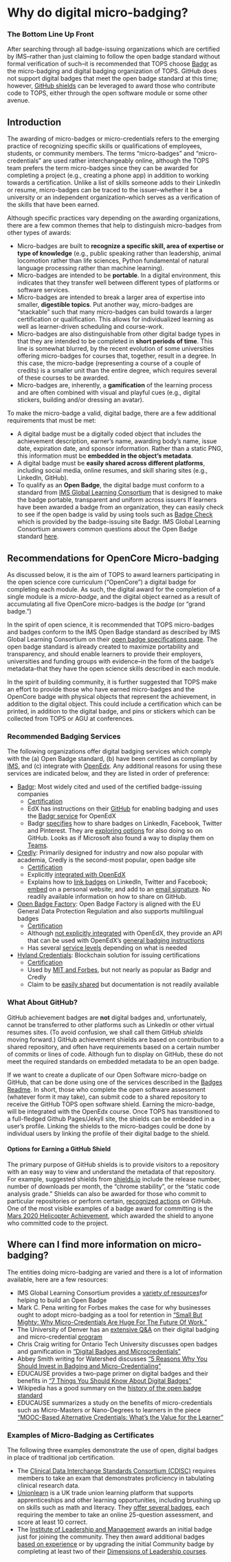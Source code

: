 # Why do digital micro-badging?

### The Bottom Line Up Front
After searching through all badge-issuing organizations which are certified by IMS–rather than just claiming to follow the open badge standard without formal verification of such–it is recommended that TOPS choose [Badgr](https://info.badgr.com/) as the micro-badging and digital badging organization of TOPS. GitHub does not support digital badges that meet the open badge standard at this time; however, [GitHub shields](https://github.com/badges/awesome-badges) can be leveraged to award those who contribute code to TOPS, either through the open software module or some other avenue. 

## Introduction
The awarding of micro-badges or micro-credentials refers to the emerging practice of recognizing specific skills or qualifications of employees, students, or community members. The terms “micro-badges” and “micro-credentials” are used rather interchangeably online, although the TOPS team prefers the term micro-badges since they can be awarded for completing a project (e.g., creating a phone app) in addition to working towards a certification. Unlike a list of skills someone adds to their LinkedIn or resume, micro-badges can be traced to the issuer–whether it be a university or an independent organization–which serves as a verification of the skills that have been earned.  

Although specific practices vary depending on the awarding organizations, there are a few common themes that help to distinguish micro-badges from other types of awards:
* Micro-badges are built to **recognize a specific skill, area of expertise or type of knowledge** (e.g., public speaking rather than leadership, animal locomotion rather than life sciences, Python fundamental of natural language processing rather than machine learning).
* Micro-badges are intended to be **portable**. In a digital environment, this indicates that they transfer well between different types of platforms or software services.
* Micro-badges are intended to break a larger area of expertise into smaller, **digestible topics**. Put another way, micro-badges are “stackable” such that many micro-badges can build towards a larger certification or qualification. This allows for individualized learning as well as learner-driven scheduling and course-work. 
* Micro-badges are also distinguishable from other digital badge types in that they are intended to be completed in **short periods of time**. This line is somewhat blurred, by the recent evolution of some universities offering micro-badges for courses that, together, result in a degree. In this case, the micro-badge (representing a course of a couple of credits) is a smaller unit than the entire degree, which requires several of these courses to be awarded. 
* Micro-badges are, inherently, a **gamification** of the learning process and are often combined with visual and playful cues (e.g., digital stickers, building and/or dressing an avatar). 

To make the micro-badge a valid, digital badge, there are a few additional requirements that must be met:
* A digital badge must be a digitally coded object that includes the achievement description, earner’s name, awarding body’s name, issue date, expiration date, and sponsor information. Rather than a static PNG, this information must be **embedded in the object’s metadata**. 
* A digital badge must be **easily shared across different platforms**, including social media, online resumes, and skill sharing sites (e.g., LinkedIn, GitHub).
* To qualify as an **Open Badge**, the digital badge must conform to a standard from [IMS Global Learning Consortium](https://www.imsglobal.org/activity/digital-badges) that is designed to make the badge portable, transparent and uniform across issuers 
If learners have been awarded a badge from an organization, they can easily check to see if the open badge is valid by using tools such as [Badge Check](https://badgecheck.io/) which is provided by the badge-issuing site Badgr. IMS Global Learning Consortium answers common questions about the Open Badge standard [here](https://openbadges.org/about/faq).
 
## Recommendations for OpenCore Micro-badging
As discussed below, it is the aim of TOPS to award learners participating in the open science core curriculum (“OpenCore”) a digital badge for completing each module. As such, the digital award for the completion of a single module is a *micro-badge*, and the digital object earned as a result of accumulating all five OpenCore micro-badges is the *badge* (or “grand badge.”) 

In the spirit of open science, it is recommended that TOPS micro-badges and badges conform to the IMS Open Badge standard as described by IMS Global Learning Consortium on their [open badge specifications page](https://www.imsglobal.org/technical-resources?field_technical_resource_tid=3796&field_technical_activity_nid=49886). The open badge standard is already created to maximize portability and transparency, and should enable learners to provide their employers, universities and funding groups with evidence–in the form of the badge’s metadata–that they have the open science skills described in each module. 

In the spirit of building community, it is further suggested that TOPS make an effort to provide those who have earned micro-badges and the OpenCore badge with physical objects that represent the achievement, in addition to the digital object. This could include a certification which can be printed, in addition to the digital badge, and pins or stickers which can be collected from TOPS or AGU at conferences. 

### Recommended Badging Services
The following organizations offer digital badging services which comply with the (a) Open Badge standard, (b) have been certified as compliant by [IMS](https://site.imsglobal.org/certifications?page=2&refinementList%5Bstandards_lvlx%5D%5B0%5D=Open%20Badges), and (c) integrate with [OpenEdx](https://edx.readthedocs.io/projects/edx-installing-configuring-and-running/en/latest/configuration/enable_badging.html#specify-a-badge-generator-other-than-badgr-server). Any additional reasons for using these services are indicated below, and they are listed in order of preference: 
* [Badgr](https://info.badgr.com/): Most widely cited and used of the certified badge-issuing companies
  * [Certification](https://site.imsglobal.org/certifications/concentric-sky/badgr#cert_pane_nid_410864)
  * EdX has instructions on their [GitHub](https://edx.readthedocs.io/projects/edx-installing-configuring-and-running/en/latest/configuration/enable_badging.html) for enabling badging and uses the [Badgr service](https://edx.readthedocs.io/projects/edx-installing-configuring-and-running/en/latest/configuration/enable_badging.html#install-badgr-server) for OpenEdX
  * Badgr [specifies](https://info.badgr.com/resources/sharing-digital-badges-on-social-media.html) how to share badges on LinkedIn, Facebook, Twitter and Pinterest. They are [exploring options](https://github.com/brigadecore/badgr) for also doing so on GitHub. Looks as if Microsoft also found a way to display them on [Teams](https://github.com/OfficeDev/microsoft-teams-apps-openbadges). 
* [Credly](https://info.credly.com/): Primarily designed for industry and now also popular with academia, Credly is the second-most popular, open badge site
  * [Certification](https://site.imsglobal.org/certifications/credly/credly#cert_pane_nid_412701)
  * Explicitly [integrated with OpenEdX](https://info.credly.com/integrations)
  * Explains how to [link badges](https://support.credly.com/hc/en-us/articles/360020964272-How-do-I-share-my-badge-) on LinkedIn, Twitter and Facebook; [embed](https://support.credly.com/hc/en-us/articles/360043782632-How-can-I-embed-my-badge-in-a-website-) on a personal website; and add to an [email signature](https://support.credly.com/hc/en-us/articles/360021221691-Can-I-attach-my-badge-to-my-email-signature-). No readily available information on how to share on GitHub.  
* [Open Badge Factory](https://openbadgefactory.com/en/): Open Badge Factory is aligned with the EU General Data Protection Regulation and also supports multilingual badges
  * [Certification](https://site.imsglobal.org/certifications/open-badge-factory/open-badge-factory#cert_pane_nid_409491)
  * Although [not explicitly integrated](https://openbadgefactory.com/en/for-developers/) with OpenEdX, they provide an API that can be used with OpenEdX’s [general badging instructions](https://edx.readthedocs.io/projects/edx-installing-configuring-and-running/en/latest/configuration/enable_badging.html#specify-a-badge-generator-other-than-badgr-server)
  * Has several [service levels](https://openbadgefactory.com/en/service-levels/) depending on what is needed  
* [Hyland Credentials](https://www.hylandcredentials.com/): Blockchain solution for issuing certifications 
  * [Certification](https://site.imsglobal.org/certifications/hyland-credentials/hyland-credentials#cert_pane_nid_401289) 
  * Used by [MIT and Forbes](https://www.hylandcredentials.com/), but not nearly as popular as Badgr and Credly
  * Claim to be [easily shared](https://www.hylandcredentials.com/product) but documentation is not readily available 

### What About GitHub? 
GitHub achievement badges are **not** digital badges and, unfortunately, cannot be transferred to other platforms such as LinkedIn or other virtual resumes sites. (To avoid confusion, we shall call them GitHub *shields* moving forward.) GitHub achievement shields are based on contribution to a shared repository, and often have requirements based on a certain number of commits or lines of code. Although fun to display on GitHub, these do not meet the required standards on embedded metadata to be an open badge.  

If we want to create a duplicate of our Open Software micro-badge on GitHub, that can be done using one of the services described in the [Badges Readme](https://github.com/badges/awesome-badges). In short, those who complete the open software assessment (whatever form it may take), can submit code to a shared repository to receive the GitHub TOPS open software shield. Earning the micro-badge, will be integrated with the OpenEdx course. Once TOPS has transitioned to a full-fledged Github Pages/Jekyll site, the shields can be embedded in a user’s profile. Linking the shields to the micro-badges could be done by individual users by linking the profile of their digital badge to the shield.

#### Options for Earning a GitHub Shield
The primary purpose of GitHub shields is to provide visitors to a repository with an easy way to view and understand the metadata of that repository. For example, suggested shields from [shields.io](https://github.com/badges/shields) include the release number, number of downloads per month, the “chrome stability”, or the “static code analysis grade.” Shields can also be awarded for those who commit to particular repositories or perform certain, [recognized actions](https://docs.github.com/en/account-and-profile/setting-up-and-managing-your-github-profile/customizing-your-profile/personalizing-your-profile#displaying-badges-on-your-profile) on GitHub. One of the most visible examples of a badge award for committing is the [Mars 2020 Helicopter Achievement](https://docs.github.com/en/account-and-profile/setting-up-and-managing-your-github-profile/customizing-your-profile/personalizing-your-profile#list-of-qualifying-repositories-for-mars-2020-helicopter-contributor-achievement), which awarded the shield to anyone who committed code to the project. 

## Where can I find more information on micro-badging?
The entities doing micro-badging are varied and there is a lot of information available, here are a few resources:
* IMS Global Learning Consortium provides a [variety of resources](https://www.imsglobal.org/activity/digital-badges)for helping to build an Open Badge
* Mark C. Pena writing for Forbes makes the case for why businesses ought to adopt micro-badging as a tool for retention in [“Small But Mighty: Why Micro-Credentials Are Huge For The Future Of Work.”](https://www.forbes.com/sites/markcperna/2021/10/05/small-but-mighty-why-micro-credentials-are-huge-for-the-future-of-work/?sh=730355d1302b)
* The University of Denver has an [extensive Q&A](https://www.du.edu/sites/default/files/2022-01/micro-credentialsfaq.pdf) on their digital badging and micro-credential [program](https://www.du.edu/registrar/academic-programs/micro-credentials-badges) 
* Chris Craig writing for Ontario Tech University discusses open badges and gamification in [“Digital Badges and Microcredentials”](https://ecampusontario.pressbooks.pub/techinthecurriculum/chapter/digital-badges-and-microcredentials/) 
* Abbey Smith writing for Watershed discusses [“5 Reasons Why You Should Invest in Badging and Micro-Credentialing”](https://www.watershedlrs.com/blog/learning-culture/digital-badging-micro-credentialing/)
* EDUCAUSE provides a two-page primer on digital badges and their benefits in [“7 Things You Should Know About Digital Badges”](https://library.educause.edu/-/media/files/library/2019/7/eli7168.pdf)
* Wikipedia has a good summary on the [history of the open badge standard](https://en.wikipedia.org/wiki/Mozilla_Open_Badges)
* EDUCAUSE summarizes a study on the benefits of micro-credentials such as Micro-Masters or Nano-Degrees to learners in the piece [“MOOC-Based Alternative Credentials: What’s the Value for the Learner”](https://er.educause.edu/articles/2019/6/mooc-based-alternative-credentials-whats-the-value-for-the-learner) 

### Examples of Micro-Badging as Certificates
The following three examples demonstrate the use of open, digital badges in place of traditional job certification. 
* The [Clinical Data Interchange Standards Consortium (CDISC)](https://www.cdisc.org/education/cdisc-standards-certification) requires members to take an exam that demonstrates proficiency in tabulating clinical research data. 
* [Unionlearn](https://www.unionlearn.org.uk/) is a UK trade union learning platform that supports apprenticeships and other learning opportunities, including brushing up on skills such as math and literacy. They [offer several badges](https://www.unionlearn.org.uk/digital-badges-skillcheck), each requiring the member to take an online 25-question assessment, and score at least 10 correct. 
* The [Institute of Leadership and Management](https://www.institutelm.com/) awards an initial badge just for joining the community. They then award additional badges [based on experience](https://www.institutelm.com/what-we-do/membership/membership-grade.html) or by upgrading the initial Community badge by completing at least two of their [Dimensions of Leadership courses](https://www.institutelm.com/learning/leadership-framework.html).
